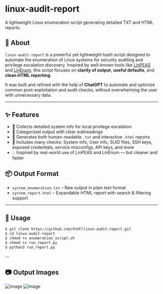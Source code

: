 # linux-audit-report
A lightweight Linux enumeration script generating detailed TXT and HTML reports.

## 📖 About

`linux-audit-report` is a powerful yet lightweight bash script designed to automate the enumeration of Linux systems for security auditing and privilege escalation discovery. Inspired by well-known tools like [LinPEAS](https://github.com/carlospolop/PEASS-ng/tree/master/linPEAS) and [LinEnum](https://github.com/rebootuser/LinEnum), this script focuses on **clarity of output**, **useful defaults**, and **clean HTML reporting**.

It was built and refined with the help of **ChatGPT** to automate and optimize common post-exploitation and audit checks, without overwhelming the user with unnecessary data.

---

## ✨ Features

- 🔎 Collects detailed system info for local privilege escalation
- 📁 Categorized output with clear subheadings
- 📝 Generates both human-readable `.txt` and interactive `.html` reports
- 🧠 Includes many checks: System info, User info, SUID files, SSH keys, exposed credentials, service misconfigs, API keys, and more
- 💡 Inspired by real-world use of LinPEAS and LinEnum — but cleaner and faster

## 📦 Output Format

- `system_enumeration.txt` – Raw output in plain text format
- `system_report.html` – Expandable HTML report with search & filtering support

---

## 🚀 Usage

```bash
$ git clone https://github.com/VnVF/linux-audit-report.git 
$ cd linux-audit-report
$ chmod +x enumeration_script.sh
$ chmod +x run_report.py
$ python3 run_report.py    

```
--

## 📷 Output Images
![image](https://github.com/user-attachments/assets/d53da09c-6b8e-4370-bea8-4e08476f2eef)
![image](https://github.com/user-attachments/assets/465dedd5-1a21-4a49-972b-fa3121b10652)

